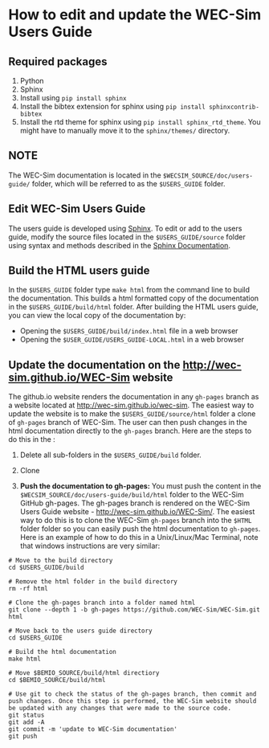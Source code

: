 # How to edit and update the WEC-Sim Users Guide

## Required packages
1. Python
1. Sphinx
  1. Install using ``pip install sphinx``
  1. Install the bibtex extension for sphinx using ``pip install sphinxcontrib-bibtex``
  1. Install the rtd theme for sphinx using ``pip install sphinx_rtd_theme``. You might have to manually move it to the ``sphinx/themes/`` directory.

## NOTE
The WEC-Sim documentation is located in the ``$WECSIM_SOURCE/doc/users-guide/`` folder, which will be referred to as the ``$USERS_GUIDE`` folder.

## Edit WEC-Sim Users Guide
The users guide is developed using [Sphinx](http://sphinx-doc.org/). To edit or add to the users guide, modify the source files located in the ``$USERS_GUIDE/source`` folder using syntax and methods described in the [Sphinx Documentation](http://sphinx-doc.org/contents.html).

## Build the HTML users guide
In the ``$USERS_GUIDE`` folder type ``make html`` from the command line to build the documentation. This builds a html formatted copy of the documentation in the ``$USERS_GUIDE/build/html`` folder. After building the HTML users guide, you can view the local copy of the documentation by:
  * Opening the ``$USERS_GUIDE/build/index.html`` file in a web browser
  * Opening the ``$USER_GUIDE/USERS_GUIDE-LOCAL.html`` in a web browser

## Update the documentation on the http://wec-sim.github.io/WEC-Sim website
The github.io website renders the documentation in any ``gh-pages`` branch as a website located at http://wec-sim.github.io/wec-sim. The easiest way to update the website is to make the ``$USERS_GUIDE/source/html`` folder a clone of ``gh-pages`` branch of WEC-Sim. The user can then push changes in the html documentation directly to the ``gh-pages`` branch. Here are the steps to do this in the :

1. Delete all sub-folders in the ``$USERS_GUIDE/build`` folder.

1. Clone 

1. **Push the documentation to gh-pages:** You must push the content in the  ``$WECSIM_SOURCE/doc/users-guide/build/html`` folder to the WEC-Sim GitHub gh-pages. The gh-pages branch is rendered on the WEC-Sim Users Guide website - http://wec-sim.github.io/WEC-Sim/. The easiest way to do this is to clone the WEC-Sim ``gh-pages`` branch into the ``$HTML`` folder folder so you can easily push the html documentation to ``gh-pages``. Here is an example of how to do this in a Unix/Linux/Mac Terminal, note that windows instructions are very similar:

  ```Shell
  # Move to the build directory
  cd $USERS_GUIDE/build

  # Remove the html folder in the build directory
  rm -rf html

  # Clone the gh-pages branch into a folder named html
  git clone --depth 1 -b gh-pages https://github.com/WEC-Sim/WEC-Sim.git html

  # Move back to the users guide directory
  cd $USERS_GUIDE

  # Build the html documentation
  make html

  # Move $BEMIO_SOURCE/build/html directiory
  cd $BEMIO_SOURCE/build/html

  # Use git to check the status of the gh-pages branch, then commit and push changes. Once this step is performed, the WEC-Sim website should be updated with any changes that were made to the source code.
  git status
  git add -A
  git commit -m 'update to WEC-Sim documentation'
  git push
  ```
